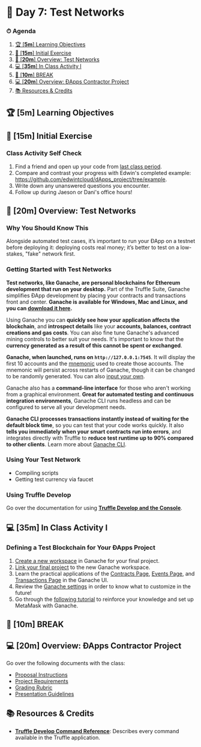# 📜 Day 7: Test Networks

### ⏱ Agenda

1. [🏆 [**5m**] Learning Objectives](#%F0%9F%8F%86-5m-Learning-Objectives)
2. [🏁 [**15m**] Initial Exercise](#%F0%9F%8F%81-15m-Initial-Exercise)
3. [📖 [**20m**] Overview: Test Networks](#%F0%9F%93%96-20m-Overview-Test-Networks)
4. [💻 [**35m**] In Class Activity I](#%F0%9F%92%BB-35m-In-Class-Activity-I)
5. [🌴 [**10m**] BREAK](#%F0%9F%8C%B4-10m-BREAK)
6. [💻 [**20m**] Overview: ÐApps Contractor Project](#%F0%9F%92%BB-20m-Overview-%C3%90Apps-Contractor-Project)
7. [📚 Resources & Credits](#%F0%9F%93%9A-Resources--Credits)

## 🏆 [**5m**] Learning Objectives

## 🏁 [**15m**] Initial Exercise

### Class Activity Self Check

1. Find a friend and open up your code from [last class period](Lesson6.md).
2. Compare and contrast your progress with Edwin's completed example: https://github.com/edwintcloud/dApps_project/tree/example.
3. Write down any unanswered questions you encounter.
4. Follow up during Jaeson or Dani's office hours!

## 📖 [**20m**] Overview: Test Networks

### Why You Should Know This

Alongside automated test cases, it’s important to run your ÐApp on a testnet before deploying it: deploying costs real money; it’s better to test on a low-stakes, "fake" network first.

### Getting Started with Test Networks

**Test networks, like Ganache, are personal blockchains for Ethereum development that run on your desktop.** Part of the Truffle Suite, Ganache simplifies ÐApp development by placing your contracts and transactions front and center. **Ganache is available for Windows, Mac and Linux, and you can [download it here](https://www.trufflesuite.com/ganache).**

Using Ganache you can **quickly see how your application affects the blockchain**, and **introspect details** like your **accounts, balances, contract creations and gas costs**. You can also fine tune Ganache's advanced mining controls to better suit your needs. It's important to know that the **currency generated as a result of this cannot be spent or exchanged**.

**Ganache, when launched, runs on `http://127.0.0.1:7545`**. It will display the first 10 accounts and the [mnemonic](https://github.com/bitcoin/bips/blob/master/bip-0039.mediawiki) used to create those accounts. The mnemonic will persist across restarts of Ganache, though it can be changed to be randomly generated. You can also [input your own](https://www.trufflesuite.com/docs/ganache/using).

Ganache also has a **command-line interface** for those who aren't working from a graphical environment. **Great for automated testing and continuous integration environments**, Ganache CLI runs headless and can be configured to serve all your development needs.

**Ganache CLI processes transactions instantly instead of waiting for the default block time**, so you can test that your code works quickly. It also **tells you immediately when your smart contracts run into errors**, and integrates directly with Truffle to **reduce test runtime up to 90% compared to other clients**. Learn more about [Ganache CLI](https://github.com/trufflesuite/ganache-cli/).

### Using Your Test Network

  * Compiling scripts
  * Getting test currency via faucet

### Using Truffle Develop

Go over the documentation for using **[Truffle Develop and the Console]**.

## 💻 [**35m**] In Class Activity I

### Defining a Test Blockchain for Your ÐApps Project

1. [Create a new workspace](https://www.trufflesuite.com/docs/ganache/workspaces/creating-workspaces) in Ganache for your final project.
2. [Link your final project](https://www.trufflesuite.com/docs/ganache/truffle-projects/linking-a-truffle-project) to the new Ganache workspace.
3. Learn the practical applications of the [Contracts Page](https://www.trufflesuite.com/docs/ganache/truffle-projects/contracts-page), [Events Page](https://www.trufflesuite.com/docs/ganache/truffle-projects/events-page), and [Transactions Page](https://www.trufflesuite.com/docs/ganache/truffle-projects/decoded-transactions) in the Ganache UI.
4. Review the [Ganache settings](https://www.trufflesuite.com/docs/ganache/reference/ganache-settings) in order to know what to customize in the future!
5. Go through the [following tutorial](https://www.codementor.io/swader/developing-for-ethereum-getting-started-with-ganache-l6abwh62j) to reinforce your knowledge and set up MetaMask with Ganache.

## 🌴 [**10m**] BREAK

## 💻 [**20m**] Overview: ÐApps Contractor Project

Go over the following documents with the class:

- [Proposal Instructions](Project/proposal.md)
- [Project Requirements](Project/requirements.md)
- [Grading Rubric](Project/rubric.md)
- [Presentation Guidelines](Project/presentations.md)


## 📚 Resources & Credits

- [**Truffle Develop Command Reference**](https://www.trufflesuite.com/docs/truffle/reference/truffle-commands): Describes every command available in the Truffle application.

[Truffle Develop and the Console]: https://www.trufflesuite.com/docs/truffle/getting-started/using-truffle-develop-and-the-console

